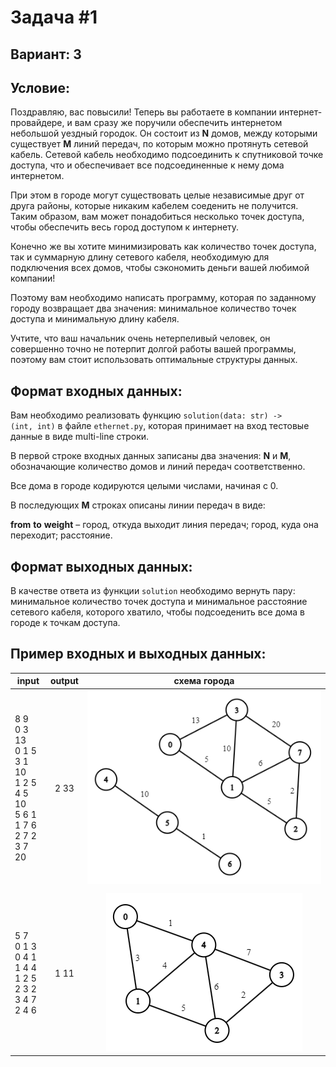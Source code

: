 ﻿
# Задача #1
## Вариант: 3
## Условие:

Поздравляю, вас повысили! Теперь вы работаете в компании интернет-провайдере, и вам сразу же поручили обеспечить интернетом 
небольшой уездный городок. Он состоит из **N** домов, между которыми существует **M** линий передач, по которым можно протянуть сетевой кабель.
Сетевой кабель необходимо подсоединить к спутниковой точке доступа, что и обеспечивает все подсоединенные к нему дома интернетом.

При этом в городе могут существовать целые независимые друг от друга районы, которые никаким кабелем соеденить не получится. 
Таким образом, вам может понадобиться несколько точек доступа, чтобы обеспечить весь город доступом к интернету.

Конечно же вы хотите минимизировать как количество точек доступа, так и суммарную длину сетевого кабеля, необходимую для подключения всех домов, чтобы
сэкономить деньги вашей любимой компании!

Поэтому вам необходимо написать программу, которая по заданному городу возвращает два значения: минимальное количество точек доступа и минимальную длину кабеля.

Учтите, что ваш начальник очень нетерпеливый человек, он совершенно точно не потерпит долгой работы вашей программы, поэтому вам стоит использовать оптимальные структуры данных.


## Формат входных данных:

Вам необходимо реализовать функцию <code>solution(data: str) -> (int, int)</code> в файле <code>ethernet.py</code>, которая принимает на вход тестовые данные в виде multi-line строки.

В первой строке входных данных записаны два значения: **N** и **M**, обозначающие количество домов и линий передач соответственно.

Все дома в городе кодируются целыми числами, начиная с 0.

В последующих **M** строках описаны линии передач в виде:

**from** **to** **weight**  – город, откуда выходит линия передач; город, куда она переходит; расстояние.

## Формат выходных данных:

В качестве ответа из функции <code>solution</code> необходимо вернуть пару: минимальное количество точек доступа и минимальное расстояние сетевого кабеля, которого хватило, чтобы подсоеденить
все дома в городе к точкам доступа.

## Пример входных и выходных данных:

|   input  |     output    |  схема города |
|----------|:-------------:|:-------:|
| 8 9<br/>0 3 13<br/>0 1 5<br/>3 1 10<br/>1 2 5<br/>4 5 10<br/>5 6 1<br/>1 7 6<br/>2 7 2<br/>3 7 20 | 2 33 | ![город №1](./pictures/1.png)| 
||||
|5 7 <br/> 0 1 3<br/>0 4 1<br/>1 4 4<br/>1 2 5<br/>2 3 2<br/>3 4 7<br/>2 4 6|1 11|![город №2](./pictures/2.png)| 

